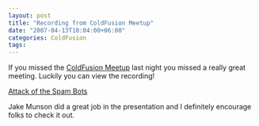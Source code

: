 ```yaml
---
layout: post
title: "Recording from ColdFusion Meetup"
date: "2007-04-13T10:04:00+06:00"
categories: ColdFusion 
tags: 
---
```


If you missed the <a href="http://coldfusion.meetup.com/17/">ColdFusion Meetup</a> last night you missed a really great meeting. Luckily you can view the recording!

<a href="http://experts.acrobat.com/p86736245/">Attack of the Spam Bots</a>

Jake Munson did a great job in the presentation and I definitely encourage folks to check it out.